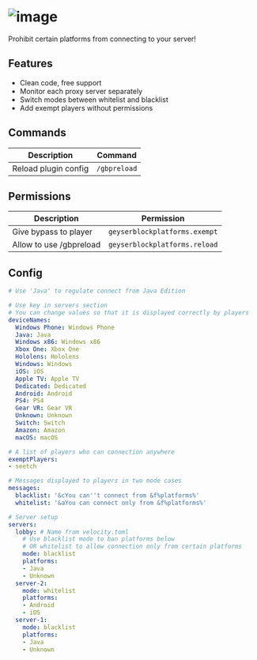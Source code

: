 # ![image](https://github.com/user-attachments/assets/8778b16e-1c8f-43e6-a8d9-7ad9692926aa)

Prohibit certain platforms from connecting to your server!

## Features

* Clean code, free support
* Monitor each proxy server separately
* Switch modes between whitelist and blacklist
* Add exempt players without permissions

## Commands

| Description          | Command      |
|----------------------|--------------|
| Reload plugin config | `/gbpreload` |

## Permissions

| Description             | Permission                    |
|-------------------------|-------------------------------|
| Give bypass to player   | `geyserblockplatforms.exempt` |
| Allow to use /gbpreload | `geyserblockplatforms.reload` |

## Config

```yaml
# Use 'Java' to regulate connect from Java Edition

# Use key in servers section
# You can change values so that it is displayed correctly by players
deviceNames: 
  Windows Phone: Windows Phone
  Java: Java
  Windows x86: Windows x86
  Xbox One: Xbox One
  Hololens: Hololens
  Windows: Windows
  iOS: iOS
  Apple TV: Apple TV
  Dedicated: Dedicated
  Android: Android
  PS4: PS4
  Gear VR: Gear VR
  Unknown: Unknown
  Switch: Switch
  Amazon: Amazon
  macOS: macOS

# A list of players who can connection anywhere
exemptPlayers:
- seetch

# Messages displayed to players in two mode cases
messages:
  blacklist: '&cYou can''t connect from &f%platforms%'
  whitelist: '&aYou can connect only from &f%platforms%'

# Server setup
servers:
  lobby: # Name from velocity.toml
    # Use blacklist mode to ban platforms below 
    # OR whitelist to allow connection only from certain platforms
    mode: blacklist 
    platforms:
    - Java
    - Unknown
  server-2:
    mode: whitelist
    platforms:
    - Android
    - iOS
  server-1:
    mode: blacklist
    platforms:
    - Java
    - Unknown
```


